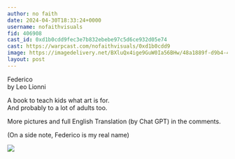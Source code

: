 ```yaml
---
author: no faith
date: 2024-04-30T18:33:24+0000
username: nofaithvisuals
fid: 406908
cast_id: 0xd1b0cdd9fec3e7b832ebebe97c5d6ce932d05e74
cast: https://warpcast.com/nofaithvisuals/0xd1b0cdd9
image: https://imagedelivery.net/BXluQx4ige9GuW0Ia56BHw/48a1889f-d9b4-4a60-c4e5-f6f2c9ea6d00/original
layout: post
---
```

Federico   
by Leo Lionni   
  
A book to teach kids what art is for.  
And probably to a lot of adults too.  
  
More pictures and full English Translation (by Chat GPT) in the comments.  
  
(On a side note, Federico is my real name)  

![](https://imagedelivery.net/BXluQx4ige9GuW0Ia56BHw/48a1889f-d9b4-4a60-c4e5-f6f2c9ea6d00/original)
